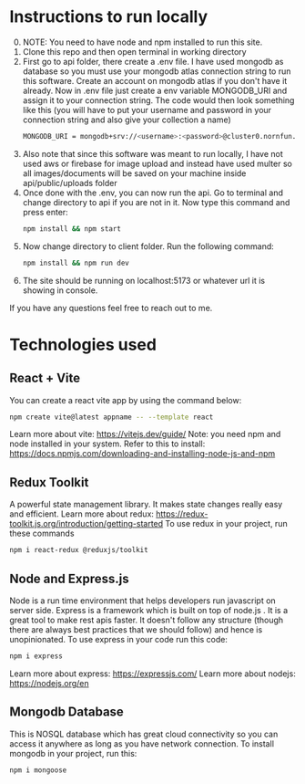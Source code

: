 # Instructions to run locally
0. NOTE: You need to have node and npm installed to run this site.
1. Clone this repo and then open terminal in working directory
2. First go to api folder, there create a .env file. I have used mongodb as database so you must use your mongodb atlas connection string to
   run this software. Create an account on mongodb atlas if you don't have it already. Now in .env file just create a env variable MONGODB_URI and assign it to
   your connection string. The code would then look something like this (you will have to put your username and password in your connection string and also give your
   collection a name)
   ```bash
   MONGODB_URI = mongodb+srv://<username>:<password>@cluster0.nornfun.mongodb.net/<collectionName>?retryWrites=true&w=majority&appName=Cluster0
   ```
3. Also note that since this software was meant to run locally, I have not used aws or firebase for image upload and instead have used multer
   so all images/documents will be saved on your machine inside api/public/uploads folder
4. Once done with the .env, you can now run the api. Go to terminal and change directory to api if you are not in it.
   Now type this command and press enter:
   ```bash
   npm install && npm start
   ```
5. Now change directory to client folder. Run the following command:
   ```bash
   npm install && npm run dev
   ```
6. The site should be running on localhost:5173 or whatever url it is showing in console.

If you have any questions feel free to reach out to me.

# Technologies used

## React + Vite
You can create a react vite app by using the command below:
```bash
npm create vite@latest appname -- --template react
```
Learn more about vite: https://vitejs.dev/guide/
Note: you need npm and node installed in your system. Refer to this to install: https://docs.npmjs.com/downloading-and-installing-node-js-and-npm

## Redux Toolkit

A powerful state management library. It makes state changes really easy and efficient.
Learn more about redux: https://redux-toolkit.js.org/introduction/getting-started
To use redux in your project, run these commands
```bash
npm i react-redux @reduxjs/toolkit
```

## Node and Express.js
Node is a run time environment that helps developers run javascript on server side.
Express is a framework which is built on top of node.js . It is a great tool to make rest apis faster. It doesn't follow any structure (though there are always best practices that we should follow) and hence is unopinionated.
To use express in your code run this code:
```bash
npm i express
```
Learn more about express: https://expressjs.com/
Learn more about nodejs: https://nodejs.org/en

## Mongodb Database
This is NOSQL database which has great cloud connectivity so you can access it anywhere as long as you have network connection.
To install mongodb in your project, run this:
```bash
npm i mongoose
```
